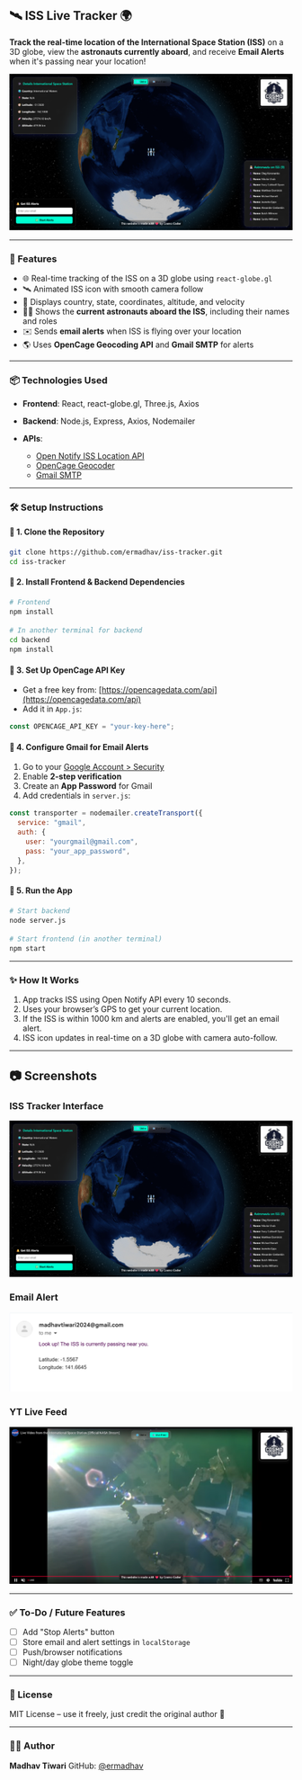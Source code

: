## 🛰️ ISS Live Tracker 🌍

**Track the real-time location of the International Space Station (ISS)** on a 3D globe, view the **astronauts currently aboard**, and receive **Email Alerts** when it's passing near your location!

![ISS Tracker Preview](client/src/assets/image.png)

---

### 🚀 Features

- 🌐 Real-time tracking of the ISS on a 3D globe using `react-globe.gl`
- 🛰️ Animated ISS icon with smooth camera follow
- 📍 Displays country, state, coordinates, altitude, and velocity
- 🧑‍🚀 Shows the **current astronauts aboard the ISS**, including their names and roles
- ✉️ Sends **email alerts** when ISS is flying over your location
- 🌎 Uses **OpenCage Geocoding API** and **Gmail SMTP** for alerts

---

### 📦 Technologies Used

- **Frontend**: React, react-globe.gl, Three.js, Axios
- **Backend**: Node.js, Express, Axios, Nodemailer
- **APIs**:

  - [Open Notify ISS Location API](http://open-notify.org/Open-Notify-API/ISS-Location-Now/)
  - [OpenCage Geocoder](https://opencagedata.com/)
  - [Gmail SMTP](https://support.google.com/accounts/answer/185833?hl=en)

---

### 🛠️ Setup Instructions

#### 🔹 1. Clone the Repository

```bash
git clone https://github.com/ermadhav/iss-tracker.git
cd iss-tracker
```

#### 🔹 2. Install Frontend & Backend Dependencies

```bash
# Frontend
npm install

# In another terminal for backend
cd backend
npm install
```

#### 🔹 3. Set Up OpenCage API Key

- Get a free key from: [https://opencagedata.com/api](https://opencagedata.com/api)
- Add it in `App.js`:

```js
const OPENCAGE_API_KEY = "your-key-here";
```

#### 🔹 4. Configure Gmail for Email Alerts

1. Go to your [Google Account > Security](https://myaccount.google.com/security)
2. Enable **2-step verification**
3. Create an **App Password** for Gmail
4. Add credentials in `server.js`:

```js
const transporter = nodemailer.createTransport({
  service: "gmail",
  auth: {
    user: "yourgmail@gmail.com",
    pass: "your_app_password",
  },
});
```

#### 🔹 5. Run the App

```bash
# Start backend
node server.js

# Start frontend (in another terminal)
npm start
```

---

### ✨ How It Works

1. App tracks ISS using Open Notify API every 10 seconds.
2. Uses your browser’s GPS to get your current location.
3. If the ISS is within 1000 km and alerts are enabled, you'll get an email alert.
4. ISS icon updates in real-time on a 3D globe with camera auto-follow.

---

## 📷 Screenshots

### ISS Tracker Interface

![ISS Tracker Demo](client/src/assets/image.png)

### Email Alert

![Email Alert](client/src/assets/screenshot.png)

### YT Live Feed

![YT Live Feed](client/src/assets/live.png)

---

### ✅ To-Do / Future Features

- [ ] Add "Stop Alerts" button
- [ ] Store email and alert settings in `localStorage`
- [ ] Push/browser notifications
- [ ] Night/day globe theme toggle

---

### 📄 License

MIT License – use it freely, just credit the original author 🙌

---

### 👨‍💻 Author

**Madhav Tiwari**
GitHub: [@ermadhav](https://github.com/ermadhav)
